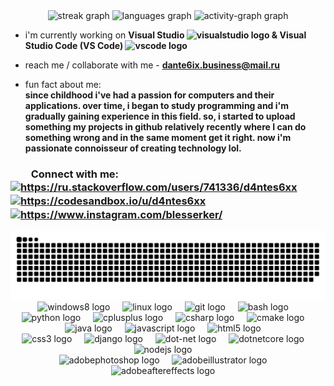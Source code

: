 <div align="center">
  <img src="https://streak-stats.demolab.com?user=d4ntes6xx&locale=en&mode=daily&theme=github_dark&hide_border=true&border_radius=5&date_format=M%20j%5B,%20Y%5D" height="150" alt="streak graph"  />
  <img src="https://github-readme-stats.vercel.app/api/top-langs?username=d4ntes6xx&locale=en&hide_title=false&layout=compact&card_width=320&langs_count=5&theme=github_dark&hide_border=true" height="200" alt="languages graph"  />
  
  <img src="https://github-readme-activity-graph.vercel.app/graph?username=d4ntes6xx&theme=github-dark&custom_title=Contribution%20Graph&area=true&hide_border=true&hide_title=false" height="250" alt="activity-graph graph"  />
</div>

<div align="left">
  
  - i'm currently working on <b> <a href="https://visualstudio.microsoft.com/" style="text-decoration: none">Visual Studio <img src="https://cdn.jsdelivr.net/gh/devicons/devicon/icons/visualstudio/visualstudio-plain.svg" height="20" alt="visualstudio logo" /> </a> & <a href="https://code.visualstudio.com/" style="text-decoration: none"> Visual Studio Code (VS Code) <img src="https://cdn.jsdelivr.net/gh/devicons/devicon/icons/vscode/vscode-original.svg" height="20" alt="vscode logo" /> </a> </b>

  - reach me / collaborate with me - <a style="text-decoration: none"> <b> dante6ix.business@mail.ru </b> </a>

  - fun fact about me: <br>
  **since childhood i've had a passion for computers and their applications. over time, i began to study programming and i'm gradually gaining experience in this field.
  so, i started to upload something my projects in github relatively recently where I can do something wrong and in the same moment get it right. now i'm passionate connoisseur of creating technology lol.**
</div>

<h3 align="left">
  &emsp;&emsp;Connect with me:&emsp;&emsp;&emsp;&emsp;&emsp;&emsp;&emsp;&emsp;&emsp;&emsp;
  <a href="https://stackoverflow.com/users/https://ru.stackoverflow.com/users/741336/d4ntes6xx" target="blank"> <img align="center" src="https://raw.githubusercontent.com/rahuldkjain/github-profile-readme-generator/master/src/images/icons/Social/stack-overflow.svg" alt="https://ru.stackoverflow.com/users/741336/d4ntes6xx" height="30" width="40" /></a>
  <a href="https://codesandbox.com/https://codesandbox.io/u/d4ntes6xx" target="blank"><img align="center" src="https://raw.githubusercontent.com/rahuldkjain/github-profile-readme-generator/master/src/images/icons/Social/codesandbox.svg" alt="https://codesandbox.io/u/d4ntes6xx" height="30" width="40" /></a>
  <a href="https://instagram.com/https://www.instagram.com/blesserker/" target="blank"><img align="center" src="https://raw.githubusercontent.com/rahuldkjain/github-profile-readme-generator/master/src/images/icons/Social/instagram.svg" alt="https://www.instagram.com/blesserker/" height="30" width="40" /></a>
</h3>

<img src="https://raw.githubusercontent.com/d4ntes6xx/d4ntes6xx/output/snake.svg" alt="Snake animation" />

<br>

<div align="center">
  <img src="https://cdn.jsdelivr.net/gh/devicons/devicon/icons/windows8/windows8-original.svg" height="30" alt="windows8 logo"  />
  <img width="12" />
  <img src="https://cdn.jsdelivr.net/gh/devicons/devicon/icons/linux/linux-original.svg" height="30" alt="linux logo"  />
  <img width="12" />
  <img src="https://cdn.jsdelivr.net/gh/devicons/devicon/icons/git/git-original.svg" height="30" alt="git logo"  />
  <img width="12" />
  <img src="https://cdn.jsdelivr.net/gh/devicons/devicon/icons/bash/bash-original.svg" height="30" alt="bash logo"  />
  <img width="12" /> <br>
  <img src="https://cdn.jsdelivr.net/gh/devicons/devicon/icons/python/python-original.svg" height="30" alt="python logo"  />
  <img width="12" />
  <img src="https://cdn.jsdelivr.net/gh/devicons/devicon/icons/cplusplus/cplusplus-original.svg" height="30" alt="cplusplus logo"  />
  <img width="12" />
  <img src="https://cdn.jsdelivr.net/gh/devicons/devicon/icons/csharp/csharp-original.svg" height="30" alt="csharp logo"  />
  <img width="12" />
  <img src="https://cdn.jsdelivr.net/gh/devicons/devicon/icons/cmake/cmake-original.svg" height="30" alt="cmake logo"  />
  <img width="12" />
  <img src="https://cdn.jsdelivr.net/gh/devicons/devicon/icons/java/java-original.svg" height="30" alt="java logo"  />
  <img width="12" />
  <img src="https://cdn.jsdelivr.net/gh/devicons/devicon/icons/javascript/javascript-original.svg" height="30" alt="javascript logo"  />
  <img width="12" />
  <img src="https://cdn.jsdelivr.net/gh/devicons/devicon/icons/html5/html5-original.svg" height="30" alt="html5 logo"  />
  <img width="12" /> <br>
  <img src="https://cdn.jsdelivr.net/gh/devicons/devicon/icons/css3/css3-original.svg" height="30" alt="css3 logo"  />
  <img width="12" />
  <img src="https://cdn.jsdelivr.net/gh/devicons/devicon/icons/django/django-plain.svg" height="30" alt="django logo"  />
  <img width="12" />
  <img src="https://cdn.jsdelivr.net/gh/devicons/devicon/icons/dot-net/dot-net-original.svg" height="30" alt="dot-net logo"  />
  <img width="12" />
  <img src="https://cdn.jsdelivr.net/gh/devicons/devicon/icons/dotnetcore/dotnetcore-original.svg" height="30" alt="dotnetcore logo"  />
  <img width="12" />
  <img src="https://cdn.jsdelivr.net/gh/devicons/devicon/icons/nodejs/nodejs-original.svg" height="30" alt="nodejs logo"  />
  <img width="12" /> <br>
  <img src="https://skillicons.dev/icons?i=ps" height="30" alt="adobephotoshop logo"  />
  <img width="12" />
  <img src="https://skillicons.dev/icons?i=ai" height="30" alt="adobeillustrator logo"  />
  <img width="12" />
  <img src="https://skillicons.dev/icons?i=ae" height="30" alt="adobeaftereffects logo"  />
  <img width="12" />
</div>